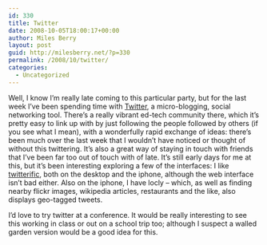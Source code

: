 ```yaml
---
id: 330
title: Twitter
date: 2008-10-05T18:00:17+00:00
author: Miles Berry
layout: post
guid: http://milesberry.net/?p=330
permalink: /2008/10/twitter/
categories:
  - Uncategorized
---
```

Well, I know I&#8217;m really late coming to this particular party, but for the last week I&#8217;ve been spending time with [Twitter](http://twitter.com/mberry "Twitter"), a micro-blogging, social networking tool. There&#8217;s a really vibrant ed-tech community there, which it&#8217;s pretty easy to link up with by just following the people followed by others (if you see what I mean), with a wonderfully rapid exchange of ideas: there&#8217;s been much over the last week that I wouldn&#8217;t have noticed or thought of without this twittering. It&#8217;s also a great way of staying in touch with friends that I&#8217;ve been far too out of touch with of late. It&#8217;s still early days for me at this, but it&#8217;s been interesting exploring a few of the interfaces: I like [twitterific](http://iconfactory.com/software/twitterrific "twitterific"), both on the desktop and the iphone, although the web interface isn&#8217;t bad either. Also on the iphone, I have locly &#8211; which, as well as finding nearby flickr images, wikipedia articles, restaurants and the like, also displays geo-tagged tweets.

I&#8217;d love to try twitter at a conference. It would be really interesting to see this working in class or out on a school trip too; although I suspect a walled garden version would be a good idea for this.